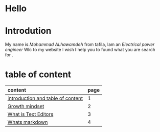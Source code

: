 # Hello 
# Introdution 
My name is *Mohammad ALhawamdeh* from tafila,
Iam an *Electrical power engineer* 
Wlc to my website I wish I help you to found what you are search for .




# table of content

| content                                                                                     | page       |
|:--------------------------------------                                                      | :--------- |
| [introduction and table of content](/)                                                      | 1          |
| [Growth mindset](https://mohammad-alhawamdeh.github.io/learning-journal/)                   | 2          |
| [What is Text Editors](https://mohammad-alhawamdeh.github.io/learning-journal/assignment)   | 3          |
| [Whats markdown](https://mohammad-alhawamdeh.github.io/learning-journal/summary)            | 4          |
